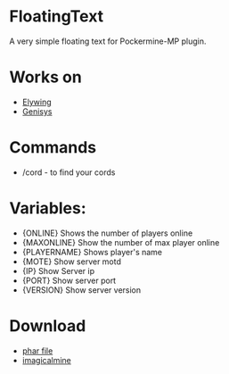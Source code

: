 # FloatingText

A very simple floating text for Pockermine-MP plugin.

# Works on
- [Elywing](https://github.com/H4PM/Elywing)
- [Genisys](https://github.com/iTXTech/Genisys)

# Commands 
- /cord - to find your cords

# Variables:
- {ONLINE} Shows the number of players online
- {MAXONLINE} Show the number of max player online
- {PLAYERNAME} Shows player's name
- {MOTE} Show server motd
- {IP} Show Server ip
- {PORT} Show server port
- {VERSION} Show server version

# Download

- [phar file](https://github.com/iiInfinityHD/FloatingText/releases/tag/1.1)
- [imagicalmine](https://www.imagicalmine.net/community/plugins/floatingtext.644/)
